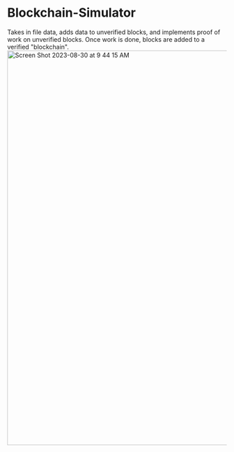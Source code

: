 # Blockchain-Simulator
Takes in file data, adds data to unverified blocks, and implements proof of work on unverified blocks. Once work is done, blocks are added to a verified "blockchain".
<img width="908" alt="Screen Shot 2023-08-30 at 9 44 15 AM" src="https://github.com/EvanJW7/Blockchain-Simulator/assets/84414002/f2df5ac0-cc34-4147-b5d2-ade5c41bf69f">
